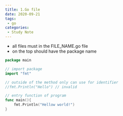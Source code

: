 ```yaml
---
title: 1.Go file
date: 2020-09-21
tags:
 - go
categories:
 - Study Note
---
```



- all files must in the FILE_NAME.go file
- on the top should have the package name



```go
package main

// import package
import "fmt"

// outside of the method only can use for identifier
//fmt.Println("Hello") // invalid

// entry function of program
func main(){
    fmt.Println("Hellow world!")
}
```

